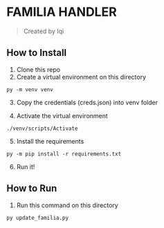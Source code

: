 # FAMILIA HANDLER

> Created by Iqi

## How to Install

1. Clone this repo
2. Create a virtual environment on this directory

```
py -m venv venv
```

3. Copy the credentials (creds.json) into venv folder

4. Activate the virtual environment

```
./venv/scripts/Activate
```

5. Install the requirements

```
py -m pip install -r requirements.txt
```

6. Run it!

## How to Run

1. Run this command on this directory

```
py update_familia.py
```
